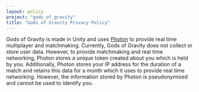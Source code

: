 ```yaml
---
layout: policy
project: "gods_of_gravity"
title: "Gods of Gravity Privacy Policy"
---
```

Gods of Gravity is made in Unity and uses [Photon](https://www.photonengine.com/en-US/Photon) to provide real time multiplayer and matchmaking. Currently, Gods of Gravity does not collect or store user data. However, to provide matchmaking and real time networking, Photon stores a unique token created about you which is held by you. Additionally, Photon stores your IP address for the duration of a match and retains this data for a month which it uses to provide real time networking. However, the information stored by Photon is pseudonymised and cannot be used to identify you.
